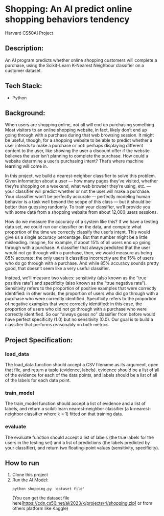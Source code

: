 # Shopping: An AI predict online shopping behaviors tendency

Harvard CS50AI Project

## Description:

An AI program predicts whether online shopping customers will complete a purchase, using the Scikit-Learn K-Nearest Neighbour classifier on a customer dataset.

## Tech Stack:

* Python

## Background:

When users are shopping online, not all will end up purchasing something. Most visitors to an online shopping website, in fact, likely don’t end up going through with a purchase during that web browsing session. It might be useful, though, for a shopping website to be able to predict whether a user intends to make a purchase or not: perhaps displaying different content to the user, like showing the user a discount offer if the website believes the user isn’t planning to complete the purchase. How could a website determine a user’s purchasing intent? That’s where machine learning will come in.

In this project, we build a nearest-neighbor classifier to solve this problem. Given information about a user — how many pages they’ve visited, whether they’re shopping on a weekend, what web browser they’re using, etc. — your classifier will predict whether or not the user will make a purchase. Your classifier won’t be perfectly accurate — perfectly modeling human behavior is a task well beyond the scope of this class — but it should be better than guessing randomly. To train your classifier, we’ll provide you with some data from a shopping website from about 12,000 users sessions.

How do we measure the accuracy of a system like this? If we have a testing data set, we could run our classifier on the data, and compute what proportion of the time we correctly classify the user’s intent. This would give us a single accuracy percentage. But that number might be a little misleading. Imagine, for example, if about 15% of all users end up going through with a purchase. A classifier that always predicted that the user would not go through with a purchase, then, we would measure as being 85% accurate: the only users it classifies incorrectly are the 15% of users who do go through with a purchase. And while 85% accuracy sounds pretty good, that doesn’t seem like a very useful classifier.

Instead, we’ll measure two values: sensitivity (also known as the “true positive rate”) and specificity (also known as the “true negative rate”). Sensitivity refers to the proportion of positive examples that were correctly identified: in other words, the proportion of users who did go through with a purchase who were correctly identified. Specificity refers to the proportion of negative examples that were correctly identified: in this case, the proportion of users who did not go through with a purchase who were correctly identified. So our “always guess no” classifier from before would have perfect specificity (1.0) but no sensitivity (0.0). Our goal is to build a classifier that performs reasonably on both metrics.

## Project Specification:

### load_data
The load_data function should accept a CSV filename as its argument, open that file, and return a tuple (evidence, labels). evidence should be a list of all of the evidence for each of the data points, and labels should be a list of all of the labels for each data point.

### train_model
The train_model function should accept a list of evidence and a list of labels, and return a scikit-learn nearest-neighbor classifier (a k-nearest-neighbor classifier where k = 1) fitted on that training data.

### evaluate
The evaluate function should accept a list of labels (the true labels for the users in the testing set) and a list of predictions (the labels predicted by your classifier), and return two floating-point values (sensitivity, specificity).

## How to run

1. Clone this project
2. Run the AI Model:
   ```
   python shopping.py 'dataset file'
   ```
   (You can get the dataset file here[https://cdn.cs50.net/ai/2023/x/projects/4/shopping.zip] or from others platform like Kaggle)
   
